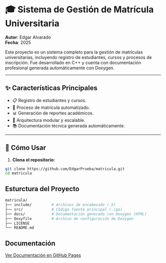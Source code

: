 # 🎓 Sistema de Gestión de Matrícula Universitaria

**Autor**: Edgar Alvarado  
**Fecha**: 2025

Este proyecto es un sistema completo para la gestión de matrículas universitarias, incluyendo registro de estudiantes, cursos y procesos de inscripción. Fue desarrollado en C++ y cuenta con documentación profesional generada automáticamente con Doxygen.

---

## ✨ Características Principales

- 📋 Registro de estudiantes y cursos.
- 🔄 Proceso de matrícula automatizado.
- 📊 Generación de reportes académicos.
- 🧩 Arquitectura modular y escalable.
- 📚 Documentación técnica generada automáticamente.

---

## 🔧 Cómo Usar

1. **Clona el repositorio:**

```bash
git clone https://github.com/EdgarPrueba/matricula.git
cd matricula
```

## Esturctura del Proyecto
```bash
matricula/
├── include/         # Archivos de encabezado (.h)
├── src/             # Código fuente principal (.cpp)
├── docs/            # Documentación generada con Doxygen (HTML)
├── Doxyfile         # Archivo de configuración de Doxygen
├── LICENSE
└── README.md
```
## Documentación 
[Ver Documentación en GitHub Pages](https://edgarprueba.github.io/matricula/)
